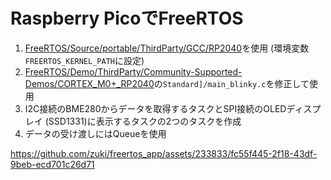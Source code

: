# Raspberry PicoでFreeRTOS

1. [FreeRTOS/Source/portable/ThirdParty/GCC/RP2040](https://github.com/FreeRTOS/FreeRTOS-Kernel)を使用
   (環境変数`FREERTOS_KERNEL_PATH`に設定)
2. [FreeRTOS/Demo/ThirdParty/Community-Supported-Demos/CORTEX_M0+_RP2040](https://github.com/FreeRTOS/FreeRTOS-Community-Supported-Demos/tree/main/CORTEX_M0%2B_RP2040)の`Standard]/main_blinky.c`を修正して使用
3. I2C接続のBME280からデータを取得するタスクとSPI接続のOLEDディスプレイ
   (SSD1331)に表示するタスクの2つのタスクを作成
4. データの受け渡しにはQueueを使用

https://github.com/zuki/freertos_app/assets/233833/fc55f445-2f18-43df-9beb-ecd701c26d71
